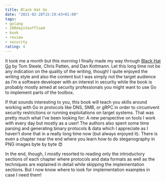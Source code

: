 ```yaml
---
title: Black Hat Go
date: "2021-02-28T15:19:43+01:00"
tags:
- golang
- 100daystooffload
- book
- review
- security
rating: 4
---
```


It took me a month but this morning I finally made my way through [Black Hat Go](https://nostarch.com/blackhatgo) by Tom Steele, Chris Patten, and Dan Kottmann. Let this long time not be any indication on the quality of the writing, though! I quite enjoyed the writing style and also the content but I was simply not the target audience as I’m a software developer with an interest in security while the book is probably mostly aimed at security professionals you might want to use Go to implement parts of the toolbox.

If that sounds interesting to you, this book will teach you skills around working with Go in protocols like DNS, SMB, or gRPC in order to circumvent security restrictions or running exploitations on target systems. That was pretty much what I’ve been looking for: A new perspective on tools I work with every day but mostly as a user! The authors also spent some time parsing and generating binary protocols & data which I appreciate as I haven’t done that in a really long time now (but always enjoyed it). There is even a chapter near the end where you learn how to do steganography in PNG images byte by byte 😍

In the end, though, I mostly resorted to reading only the introductory sections of each chapter where protocols and data formats as well as the techniques are explained in detail while skipping the implementation sections. But I now know where to look for implementation examples in case I need them!
